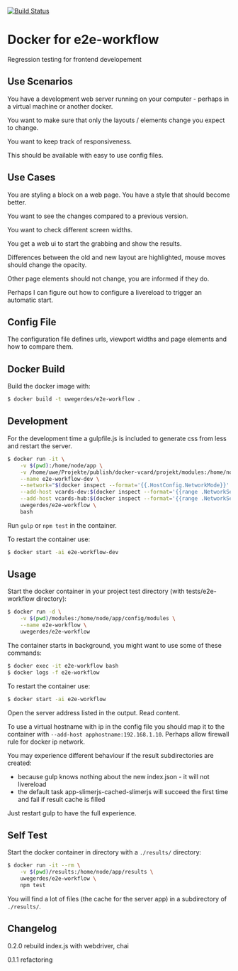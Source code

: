 [![Build Status](https://travis-ci.org/UweGerdes/docker-e2e-workflow.svg?branch=master)](https://travis-ci.org/UweGerdes/docker-e2e-workflow)

# Docker for e2e-workflow

Regression testing for frontend developement

## Use Scenarios

You have a development web server running on your computer - perhaps in a virtual machine or another docker.

You want to make sure that only the layouts / elements change you expect to change.

You want to keep track of responsiveness.

This should be available with easy to use config files.

## Use Cases

You are styling a block on a web page. You have a style that should become better.

You want to see the changes compared to a previous version.

You want to check different screen widths.

You get a web ui to start the grabbing and show the results.

Differences between the old and new layout are highlighted, mouse moves should change the opacity.

Other page elements should not change, you are informed if they do.

Perhaps I can figure out how to configure a livereload to trigger an automatic start.

## Config File

The configuration file defines urls, viewport widths and page elements and how to compare them.

## Docker Build

Build the docker image with:

```bash
$ docker build -t uwegerdes/e2e-workflow .
```

## Development

For the development time a gulpfile.js is included to generate css from less and restart the server.

```bash
$ docker run -it \
	-v $(pwd):/home/node/app \
	-v /home/uwe/Projekte/publish/docker-vcard/projekt/modules:/home/node/app/config/modules \
	--name e2e-workflow-dev \
	--network="$(docker inspect --format='{{.HostConfig.NetworkMode}}' vcards-dev)" \
	--add-host vcards-dev:$(docker inspect --format='{{range .NetworkSettings.Networks}}{{.IPAddress}} {{end}}' vcards-dev) \
	--add-host vcards-hub:$(docker inspect --format='{{range .NetworkSettings.Networks}}{{.IPAddress}} {{end}}' vcards-hub) \
	uwegerdes/e2e-workflow \
	bash
```

Run `gulp` or `npm test` in the container.

To restart the container use:

```bash
$ docker start -ai e2e-workflow-dev
```

## Usage

Start the docker container in your project test directory (with tests/e2e-workflow directory):

```bash
$ docker run -d \
	-v $(pwd)/modules:/home/node/app/config/modules \
	--name e2e-workflow \
	uwegerdes/e2e-workflow
```

The container starts in background, you might want to use some of these commands:

```bash
$ docker exec -it e2e-workflow bash
$ docker logs -f e2e-workflow
```

To restart the container use:

```bash
$ docker start -ai e2e-workflow
```

Open the server address listed in the output. Read content.

To use a virtual hostname with ip in the config file you should map it to the container with `--add-host apphostname:192.168.1.10`. Perhaps allow firewall rule for docker ip network.

You may experience different behaviour if the result subdirectories are created:

- because gulp knows nothing about the new index.json - it will not livereload
- the default task app-slimerjs-cached-slimerjs will succeed the first time and fail if result cache is filled

Just restart gulp to have the full experience.

## Self Test

Start the docker container in directory with a `./results/` directory:

```bash
$ docker run -it --rm \
	-v $(pwd)/results:/home/node/app/results \
	uwegerdes/e2e-workflow \
	npm test
```

You will find a lot of files (the cache for the server app) in a subdirectory of `./results/`.

## Changelog

0.2.0 rebuild index.js with webdriver, chai

0.1.1 refactoring
